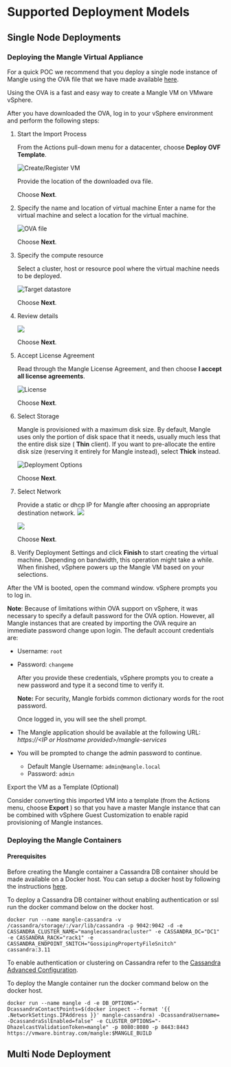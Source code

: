 # Supported Deployment Models

## Single Node Deployments

### Deploying the Mangle Virtual Appliance

For a quick POC we recommend that you deploy a single node instance of Mangle using the OVA file that we have made available [here](https://dl.bintray.com/vmware/photon/3.0/GA/ova/photon-hw11-3.0-26156e2.ova).

Using the OVA is a fast and easy way to create a Mangle VM on VMware vSphere.

After you have downloaded the OVA, log in to your vSphere environment and perform the following steps:

1. Start the Import Process

   From the Actions pull-down menu for a datacenter, choose **Deploy OVF Template**.

   ![Create/Register VM](../../.gitbook/assets/step1_deploy-ovf-template.png)

   Provide the location of the downloaded ova file.

   Choose **Next**.

2. Specify the name and location of virtual machine                      Enter a name for the virtual machine and select a location for the virtual machine.

   ![OVA file](../../.gitbook/assets/step2_select-name.png)

   Choose **Next**.

3. Specify the compute resource

   Select a cluster, host or resource pool where the virtual machine needs to be deployed.

   ![Target datastore](../../.gitbook/assets/step3_select-compute-resource.png)

   Choose **Next**.

4. Review details

   ![](../../.gitbook/assets/step4_review-details.png) 

   Choose **Next**.

5. Accept License Agreement

   Read through the Mangle License Agreement, and then choose **I accept all license agreements**.

   ![License](../../.gitbook/assets/step5_accept-license.png)

   Choose **Next**.

6. Select Storage

   Mangle is provisioned with a maximum disk size. By default, Mangle uses only the portion of disk space that it needs, usually much less that the entire disk size \( **Thin** client\). If you want to pre-allocate the entire disk size \(reserving it entirely for Mangle instead\), select **Thick** instead.

   ![Deployment Options](../../.gitbook/assets/step6_select-storage.png)

   Choose **Next**.

7. Select Network

   Provide a static or dhcp IP for Mangle after choosing an appropriate destination network. ![](../../.gitbook/assets/step7_select-network.png) 

   ![](../../.gitbook/assets/step8_customize-template.png) 

   Choose **Next**.

8. Verify Deployment Settings and click **Finish** to start creating the virtual machine. Depending on bandwidth, this operation might take a while. When finished, vSphere powers up the Mangle VM based on your selections.

After the VM is booted, open the command window. vSphere prompts you to log in.

**Note**: Because of limitations within OVA support on vSphere, it was necessary to specify a default password for the OVA option. However, all Mangle instances that are created by importing the OVA require an immediate password change upon login. The default account credentials are:

* Username: `root`
* Password: `changeme`

  After you provide these credentials, vSphere prompts you to create a new password and type it a second time to verify it.

  **Note:** For security, Mangle forbids common dictionary words for the root password.

  Once logged in, you will see the shell prompt.

* The Mangle application should be available at the following URL: _https://&lt;IP or Hostname provided&gt;/mangle-services_
* You will be prompted to change the admin password to continue.
  * Default Mangle Username: `admin@mangle.local`
  * Password: `admin`

Export the VM as a Template \(Optional\)

Consider converting this imported VM into a template \(from the Actions menu, choose **Export** \) so that you have a master Mangle instance that can be combined with vSphere Guest Customization to enable rapid provisioning of Mangle instances.

### Deploying the Mangle Containers

#### Prerequisites

Before creating the Mangle container a Cassandra DB container should be made available on a Docker host. You can setup a docker host by following the instructions [here](https://docs.docker.com/install/).

To deploy a Cassandra DB container without enabling authentication or ssl run the docker command below on the docker host.

```text
docker run --name mangle-cassandra -v /cassandra/storage/:/var/lib/cassandra -p 9042:9042 -d -e CASSANDRA_CLUSTER_NAME="manglecassandracluster" -e CASSANDRA_DC="DC1" -e CASSANDRA_RACK="rack1" -e CASSANDRA_ENDPOINT_SNITCH="GossipingPropertyFileSnitch"  cassandra:3.11
```

To enable authentication or clustering on Cassandra refer to the [Cassandra Advanced Configuration](advanced-cassandra-configuration.md).

To deploy the Mangle container run the docker command below on the docker host.

```text
docker run --name mangle -d -e DB_OPTIONS="-DcassandraContactPoints=$(docker inspect --format '{{ .NetworkSettings.IPAddress }}' mangle-cassandra) -DcassandraUsername= -DcassandraSslEnabled=false" -e CLUSTER_OPTIONS="-DhazelcastValidationToken=mangle" -p 8080:8080 -p 8443:8443 https://vmware.bintray.com/mangle:$MANGLE_BUILD
```

## Multi Node Deployment



